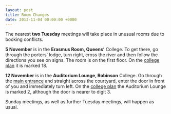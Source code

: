 ```yaml
---
layout: post
title: Room Changes
date: 2013-11-04 00:00:00 +0000
---
```


The nearest **two Tuesday** meetings will take place in unusual rooms due to booking conflicts.

**5 November** is in the **Erasmus Room, Queens’** College. To get there, go through the porters’ lodge, turn right, cross the river and then follow the directions you see on signs. The room is on the first floor. On the [college plan](http://www.queens.cam.ac.uk/mi-client/media/maps/sitemap-april13.jpg) it is marked 18.

**12 November** is in the **Auditorium Lounge, Robinson** College. Go through the [main entrance](http://map.cam.ac.uk/?inst=robin) and straight across the courtyard, enter the door in front of you and immediately turn left. On the [college plan](http://www.robinson.cam.ac.uk/about/college_plan.php) the Auditorium Lounge is marked 2, although the door is nearer to digit 3.

Sunday meetings, as well as further Tuesday meetings, will happen as usual.
